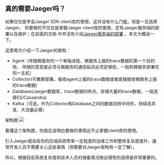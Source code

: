 ## 真的需要Jaeger吗？

如果仅仅是学会Jaeger SDK-client库的使用，这并没有什么门槛，但是一旦选择Jaeger，
你要做的不仅仅是掌握Jaeger client库的使用，还有Jaeger服务端的部署以及维护；在前面的文档
中并没有介绍[Jaeger服务端的部署][deploy] ，本文大概说一下。

这里再次介绍一下Jaeger的架构：

- Agent（伴随微服务的一个单独进程，微服务上报的trace数据的第一个目的地，
伴随的意思是必须与微服务的通信延迟必须足够低，一般和微服务部署在同一主机）
- Collector(可集群部署，接收agent上报的trace数据或者直接接收微服务上报的trace数据)
- Database(Jaeger数据库，trace数据的终点，存储大量的trace数据，一般选择ES/Cassandra)
- Kafka（可选，作为Collector和Database之间的数据流转中间件，持续高并发、大流量必需）

架构图
![](https://www.jaegertracing.io/img/architecture-v1.png)

看懂这个架构图，你就应该明白要做的事情远不止掌握client库的使用。

引入Jaeger就会给你的后端系统带来一定程度的运维工作和整体复杂度提升，通常开发人员不需要关心这些事情（但需要对Jaeger架构有一定了解）。

所以，根据目前系统复杂度和技术人员的储备情况做出理性的选择是非常重要的。

[deploy]: https://www.jaegertracing.io/docs/1.21/deployment/
